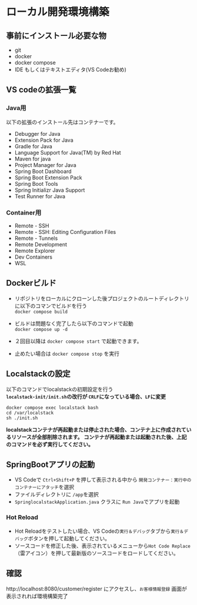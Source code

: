 # ローカル開発環境構築

## 事前にインストール必要な物

- git
- docker
- docker compose
- IDE もしくはテキストエディタ(VS Codeお勧め)

## VS codeの拡張一覧
### Java用
以下の拡張のインストール先はコンテナーです。
- Debugger for Java
- Extension Pack for Java
- Gradle for Java
- Language Support for Java(TM) by Red Hat
- Maven for java
- Project Manager for Java
- Spring Boot Dashboard
- Spring Boot Extension Pack
- Spring Boot Tools
- Spring Initializr Java Support
- Test Runner for Java

### Container用
- Remote - SSH
- Remote - SSH: Editing Configuration Files
- Remote - Tunnels
- Remote Development
- Remote Explorer
- Dev Containers
- WSL

## Dockerビルド
- リポジトリをローカルにクローンした後プロジェクトのルートディレクトリに以下のコマンでビルドを行う  
`docker compose build`  

- ビルドは問題なく完了したら以下のコマンドで起動  
`docker compose up -d`

- ２回目以降は `docker compose start` で起動できます。

- 止めたい場合は `docker compose stop` を実行

## Localstackの設定
以下のコマンドでlocalstackの初期設定を行う  
**`localstack-init/init.sh`の改行が `CRLF`になっている場合、`LF`に変更**

```
docker compose exec localstack bash
cd /var/localstack
sh ./init.sh
```
**localstackコンテナが再起動または停止された場合、コンテナ上に作成されているリソースが全部削除されます。
コンテナが再起動または起動された後、上記のコマンドを必ず実行してください。**

## SpringBootアプリの起動
- VS Codeで `Ctrl+Shift+P` を押して表示される中から `開発コンテナー：実行中のコンテナーにアタッチ`を選択
- ファイルディレクトリに `/app`を選択
- `SpringlocalstackApplication.java` クラスに `Run Java`でアプリを起動

### Hot Reload
- Hot Reloadをテストしたい場合、VS Codeの`実行＆デバッグ`タブから`実行＆デバッグ`ボタンを押して起動してください。
- ソースコードを修正した後、表示されているメニューから`Hot Code Replace`（雷アイコン）を押して最新版のソースコードをロードしてください。


## 確認
http://localhost:8080/customer/register にアクセスし、`お客様情報登録` 画面が表示されれば環境構築完了
